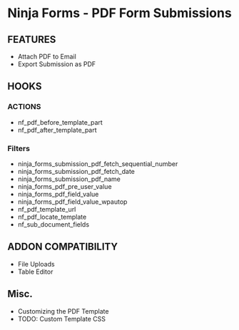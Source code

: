 # Ninja Forms - PDF Form Submissions

## FEATURES

- Attach PDF to Email
- Export Submission as PDF

## HOOKS

### ACTIONS

- nf_pdf_before_template_part
- nf_pdf_after_template_part

### Filters

- ninja_forms_submission_pdf_fetch_sequential_number
- ninja_forms_submission_pdf_fetch_date
- ninja_forms_submission_pdf_name
- ninja_forms_pdf_pre_user_value
- ninja_forms_pdf_field_value
- ninja_forms_pdf_field_value_wpautop
- nf_pdf_template_url
- nf_pdf_locate_template
- nf_sub_document_fields


## ADDON COMPATIBILITY

- File Uploads
- Table Editor

## Misc.

- Customizing the PDF Template
- TODO: Custom Template CSS
